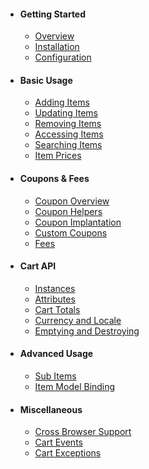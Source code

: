 - #### Getting Started
    - [Overview](/{{version}}/getting-started#overview)
    - [Installation](/{{version}}/getting-started#installation)
    - [Configuration](/{{version}}/getting-started#configuration)
- #### Basic Usage
    - [Adding Items](/{{version}}/basic-usage#adding)
    - [Updating Items](/{{version}}/basic-usage#updating)
    - [Removing Items](/{{version}}/basic-usage#removing)
    - [Accessing Items](/{{version}}/basic-usage#accessing)
    - [Searching Items](/{{version}}/basic-usage#searching)
    - [Item Prices](/{{version}}/basic-usage#prices)
- #### Coupons & Fees
    - [Coupon Overview](/{{version}}/coupons#overview)
    - [Coupon Helpers](/{{version}}/coupons#helpers)
    - [Coupon Implantation](/{{version}}/coupons#implantation)
    - [Custom Coupons](/{{version}}/coupons#custom)
    - [Fees](/{{version}}/coupons#fees)
- #### Cart API
    - [Instances](/{{version}}/cart-api#instances)
    - [Attributes](/{{version}}/cart-api#attributes)
    - [Cart Totals](/{{version}}/cart-api#totals)
    - [Currency and Locale](/{{version}}/cart-api#currency-locale)
    - [Emptying and Destroying](/{{version}}/cart-api#emptying-destroying)
- #### Advanced Usage
    - [Sub Items](/{{version}}/advanced-usage#sub-items)
    - [Item Model Binding](/{{version}}/advanced-usage#item-model-bindings)
- #### Miscellaneous
    - [Cross Browser Support](/{{version}}/misc#cross-browser-support)
    - [Cart Events](/{{version}}/misc#cart-events)
    - [Cart Exceptions](/{{version}}/misc#cart-exceptions)
